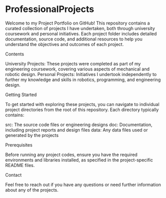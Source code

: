 # ProfessionalProjects
Welcome to my Project Portfolio on GitHub! This repository contains a curated collection of projects I have undertaken, both through university coursework and personal initiatives. Each project folder includes detailed documentation, source code, and additional resources to help you understand the objectives and outcomes of each project.

Contents 

University Projects: These projects were completed as part of my engineering coursework, covering various aspects of mechanical and robotic design.
Personal Projects: Initiatives I undertook independently to further my knowledge and skills in robotics, programming, and engineering design.

Getting Started

To get started with exploring these projects, you can navigate to individual project directories from the root of this repository. Each directory typically contains:

src: The source code files or engineering designs
doc: Documentation, including project reports and design files
data: Any data files used or generated by the projects

Prerequisites

Before running any project codes, ensure you have the required environments and libraries installed, as specified in the project-specific README files.

Contact

Feel free to reach out if you have any questions or need further information about any of the projects.
